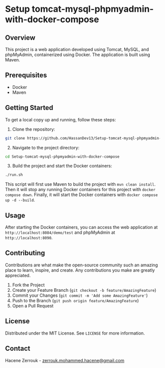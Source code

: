# Setup tomcat-mysql-phpmyadmin-with-docker-compose

## Overview

This project is a web application developed using Tomcat, MySQL, and phpMyAdmin, containerized using Docker. The application is built using Maven.

## Prerequisites

- Docker
- Maven

## Getting Started

To get a local copy up and running, follow these steps:

1. Clone the repository:

```bash
git clone https://github.com/HassanDev13/Setup-tomcat-mysql-phpmyadmin-with-docker-compose
```

2. Navigate to the project directory:

```bash
cd Setup-tomcat-mysql-phpmyadmin-with-docker-compose
```

3. Build the project and start the Docker containers:

```bash
./run.sh
```

This script will first use Maven to build the project with `mvn clean install`. Then it will stop any running Docker containers for this project with `docker compose down`. Finally, it will start the Docker containers with `docker compose up -d --build`.

## Usage

After starting the Docker containers, you can access the web application at `http://localhost:8084/demo/test` and phpMyAdmin at `http://localhost:8090`.

## Contributing

Contributions are what make the open-source community such an amazing place to learn, inspire, and create. Any contributions you make are greatly appreciated.

1. Fork the Project
2. Create your Feature Branch (`git checkout -b feature/AmazingFeature`)
3. Commit your Changes (`git commit -m 'Add some AmazingFeature'`)
4. Push to the Branch (`git push origin feature/AmazingFeature`)
5. Open a Pull Request

## License

Distributed under the MIT License. See `LICENSE` for more information.

## Contact

Hacene Zerrouk - zerrouk.mohammed.hacene@gmail.com
